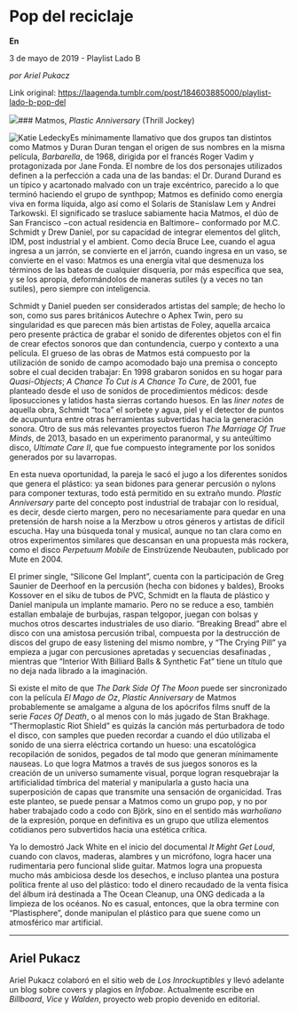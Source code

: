 # Pop del reciclaje

**En**

3 de mayo de 2019 - Playlist Lado B

_por Ariel Pukacz_

Link original: https://laagenda.tumblr.com/post/184603885000/playlist-lado-b-pop-del

![](https://64.media.tumblr.com/e50719e99ef1f9f6e438987071445292/ac0aa97fe9ab708e-80/s500x750/bdfb2a0b40807244744cb90dd13affdfb72a1d86.jpg)### Matmos, *Plastic Anniversary* (Thrill Jockey)

![Katie Ledecky](https://64.media.tumblr.com/d4180083119cdac7758beb69a8284e7e/ac0aa97fe9ab708e-2f/s400x600/e0b6ce3afec7e7e2dc35e8b2ab89f0ae456e6f55.jpg)Es mínimamente llamativo que dos grupos tan distintos como Matmos y Duran Duran tengan el origen de sus nombres en la misma película, *Barbarella*, de 1968, dirigida por el francés Roger Vadim y protagonizada por Jane Fonda. El nombre de los dos personajes utilizados definen a la perfección a cada una de las bandas: el Dr. Durand Durand es un típico y acartonado malvado con un traje excéntrico, parecido a lo que terminó haciendo el grupo de synthpop; Matmos es definido como energía viva en forma líquida, algo así como el Solaris de Stanislaw Lem y Andrei Tarkowski. El significado se trasluce sabiamente hacia Matmos, el dúo de San Francisco −con actual residencia en Baltimore− conformado por M.C. Schmidt y Drew Daniel, por su capacidad de integrar elementos del glitch, IDM, post industrial y el ambient. Como decía Bruce Lee, cuando el agua ingresa a un jarrón, se convierte en el jarrón, cuando ingresa en un vaso, se convierte en el vaso: Matmos es una energía vital que desmenuza los términos de las bateas de cualquier disquería, por más específica que sea, y se los apropia, deformándolos de maneras sutiles (y a veces no tan sutiles), pero siempre con inteligencia. 

Schmidt y Daniel pueden ser considerados artistas del sample; de hecho lo son, como sus pares británicos Autechre o Aphex Twin, pero su singularidad es que parecen más bien artistas de Foley, aquella arcaica pero presente práctica de grabar el sonido de diferentes objetos con el fin de crear efectos sonoros que dan contundencia, cuerpo y contexto a una película. El grueso de las obras de Matmos está compuesto por la utilización de sonido de campo acomodado bajo una premisa o concepto sobre el cual deciden trabajar: En 1998 grabaron sonidos en su hogar para *Quasi-Objects*; *A Chance To Cut is A Chance To Cure*, de 2001, fue planteado desde el uso de sonidos de procedimientos médicos: desde liposucciones y latidos hasta sierras cortando huesos. En las *liner notes* de aquella obra, Schmidt “toca” el sorbete y agua, piel y el detector de puntos de acupuntura entre otras herramientas subvertidas hacia la generación sonora. Otro de sus más relevantes proyectos fueron *The Marriage Of True Minds*, de 2013, basado en un experimento paranormal, y su anteúltimo disco, *Ultimate Care II*, que fue compuesto íntegramente por los sonidos generados por su lavarropas.

En esta nueva oportunidad, la pareja le sacó el jugo a los diferentes sonidos que genera el plástico: ya sean bidones para generar percusión o nylons para componer texturas, todo está permitido en su extraño mundo. *Plastic Anniversary* parte del concepto post industrial de trabajar con lo residual, es decir, desde cierto margen, pero no necesariamente para quedar en una pretensión de harsh noise a la Merzbow u otros géneros y artistas de difícil escucha. Hay una búsqueda tonal y musical, aunque no tan clara como en otros experimentos similares que descansan en una propuesta más rockera, como el disco *Perpetuum Mobile* de Einstrüzende Neubauten, publicado por Mute en 2004. 

El primer single, “Silicone Gel Implant”, cuenta con la participación de Greg Saunier de Deerhoof en la percusión (hecha con bidones y baldes), Brooks Kossover en el siku de tubos de PVC, Schmidt en la flauta de plástico y Daniel manipula un implante mamario. Pero no se reduce a eso, también estallan embalaje de burbujas, raspan telgopor, juegan con bolsas y muchos otros descartes industriales de uso diario. “Breaking Bread” abre el disco con una amistosa percusión tribal, compuesta por la destrucción de discos del grupo de easy listening del mismo nombre, y “The Crying Pill” ya empieza a jugar con percusiones apretadas y secuencias desafinadas , mientras que “Interior With Billiard Balls & Synthetic Fat” tiene un título que no deja nada librado a la imaginación.

Si existe el mito de que *The Dark Side Of The Moon* puede ser sincronizado con la película *El Mago de Oz*, *Plastic Anniversary* de Matmos probablemente se amalgame a alguna de los apócrifos films snuff de la serie *Faces Of Death*, o al menos con lo más jugado de Stan Brakhage. “Thermoplastic Riot Shield” es quizás la canción más perturbadora de todo el disco, con samples que pueden recordar a cuando el dúo utilizaba el sonido de una sierra eléctrica cortando un hueso: una escatológica recopilación de sonidos, pegados de tal modo que generan mínimamente nauseas. Lo que logra Matmos a través de sus juegos sonoros es la creación de un universo sumamente visual, porque logran resquebrajar la artificialidad tímbrica del material y manipularla a gusto hacia una superposición de capas que transmite una sensación de organicidad. Tras este planteo, se puede pensar a Matmos como un grupo pop, y no por haber trabajado codo a codo con Björk, sino en el sentido más *warholiano* de la expresión, porque en definitiva es un grupo que utiliza elementos cotidianos pero subvertidos hacia una estética crítica. 

Ya lo demostró Jack White en el inicio del documental *It Might Get Loud*, cuando con clavos, maderas, alambres y un micrófono, logra hacer una rudimentaria pero funcional slide guitar. Matmos logra una propuesta mucho más ambiciosa desde los desechos, e incluso plantea una postura política frente al uso del plástico: todo el dinero recaudado de la venta física del álbum irá destinada a The Ocean Cleanup, una ONG dedicada a la limpieza de los océanos. No es casual, entonces, que la obra termine con “Plastisphere”, donde manipulan el plástico para que suene como un atmosférico mar artificial. 

  




---

 Ariel Pukacz
-------------

 Ariel Pukacz colaboró en el sitio web de *Los Inrockuptibles* y llevó adelante un blog sobre covers y plagios en *Infobae*. Actualmente escribe en *Billboard*, *Vice* y *Walden*, proyecto web propio devenido en editorial.

